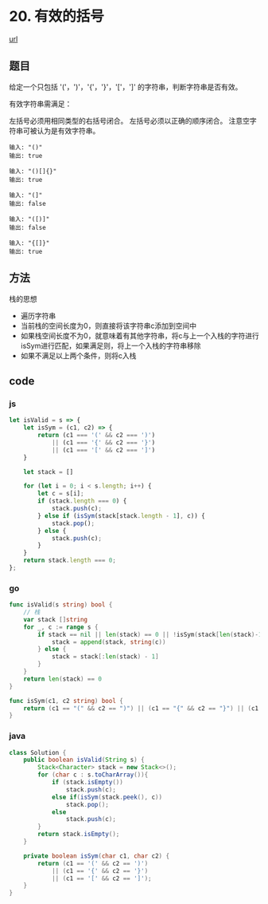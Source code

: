 # 20. 有效的括号

[url](https://leetcode-cn.com/problems/valid-parentheses/)

## 题目

给定一个只包括 '('，')'，'{'，'}'，'['，']' 的字符串，判断字符串是否有效。

有效字符串需满足：

左括号必须用相同类型的右括号闭合。
左括号必须以正确的顺序闭合。
注意空字符串可被认为是有效字符串。

```
输入: "()"
输出: true

输入: "()[]{}"
输出: true

输入: "(]"
输出: false

输入: "([)]"
输出: false

输入: "{[]}"
输出: true
```

## 方法

栈的思想

- 遍历字符串
- 当前栈的空间长度为0，则直接将该字符串c添加到空间中
- 如果栈空间长度不为0，就意味着有其他字符串，将c与上一个入栈的字符进行isSym进行匹配，如果满足则，将上一个入栈的字符串移除
- 如果不满足以上两个条件，则将c入栈

## code

### js

```js
let isValid = s => {
    let isSym = (c1, c2) => {
        return (c1 === '(' && c2 === ')')
            || (c1 === '{' && c2 === '}')
            || (c1 === '[' && c2 === ']')
    }

    let stack = []

    for (let i = 0; i < s.length; i++) {
        let c = s[i];
        if (stack.length === 0) {
            stack.push(c);
        } else if (isSym(stack[stack.length - 1], c)) {
            stack.pop();
        } else {
            stack.push(c);
        }
    }
    return stack.length === 0;
};
```

### go

```go
func isValid(s string) bool {
	// 栈
	var stack []string
	for _, c := range s {
		if stack == nil || len(stack) == 0 || !isSym(stack[len(stack)-1], string(c)) {
		 	stack = append(stack, string(c))
		} else {
			stack = stack[:len(stack) - 1]
		}
	}
	return len(stack) == 0
}

func isSym(c1, c2 string) bool {
	return (c1 == "(" && c2 == ")") || (c1 == "{" && c2 == "}") || (c1 == "[" && c2 == "]")
}
```

### java

```java
class Solution {
    public boolean isValid(String s) {
        Stack<Character> stack = new Stack<>();
        for (char c : s.toCharArray()){
            if (stack.isEmpty())
                stack.push(c);
            else if(isSym(stack.peek(), c))
                stack.pop();
            else    
                stack.push(c);
        }
        return stack.isEmpty();
    }

    private boolean isSym(char c1, char c2) {
        return (c1 == '(' && c2 == ')')
            || (c1 == '{' && c2 == '}')
            || (c1 == '[' && c2 == ']');
    }
}
```

